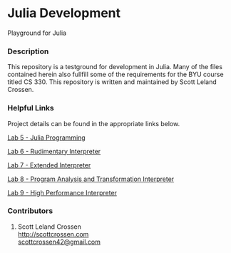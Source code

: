 # Julia Development

Playground for Julia

### Description

This repository is a testground for development in Julia. Many of the files contained herein also fullfill
some of the requirements for the BYU course titled CS 330. This repository is written and maintained by Scott Leland Crossen.

### Helpful Links

Project details can be found in the appropriate links below.

[Lab 5 - Julia Programming](http://liftothers.org/dokuwiki/doku.php?id=cs330_f2016:lab5)

[Lab 6 - Rudimentary Interpreter](http://liftothers.org/dokuwiki/doku.php?id=cs330_f2016:laby)

[Lab 7 - Extended Interpreter](http://liftothers.org/dokuwiki/doku.php?id=cs330_f2016:labw)

[Lab 8 - Program Analysis and Transformation Interpreter](http://liftothers.org/dokuwiki/doku.php?id=cs330_f2016:labpaint)

[Lab 9 - High Performance Interpreter](http://liftothers.org/dokuwiki/doku.php?id=cs330_f2016:labhppint)

### Contributors

1. Scott Leland Crossen  
<http://scottcrossen.com>  
<scottcrossen42@gmail.com>
